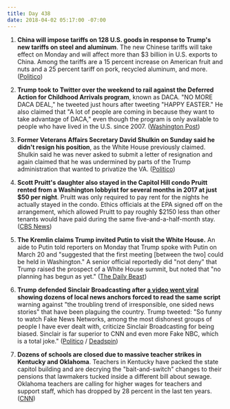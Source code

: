 ```yaml
---
title: Day 438
date: 2018-04-02 05:17:00 -07:00
---
```


1. **China will impose tariffs on 128 U.S. goods in response to Trump's new tariffs on steel and aluminum**. The new Chinese tariffs will take effect on Monday and will affect more than $3 billion in U.S. exports to China. Among the tariffs are a 15 percent increase on American fruit and nuts and a 25 percent tariff on pork, recycled aluminum, and more. ([Politico](https://www.politico.com/story/2018/04/01/china-tariffs-trump-trade-924833))

2. **Trump took to Twitter over the weekend to rail against the Deferred Action for Childhood Arrivals program**, known as DACA. "NO MORE DACA DEAL," he tweeted just hours after tweeting "HAPPY EASTER." He also claimed that "A lot of people are coming in because they want to take advantage of DACA," even though the program is only available to people who have lived in the U.S. since 2007. ([Washington Post](https://www.washingtonpost.com/news/post-politics/wp/2018/04/01/deal-on-daca-no-more-trump-says/?utm_term=.9f9fdd0d5417))

3. **Former Veterans Affairs Secretary David Shulkin on Sunday said he didn't resign his position**, as the White House previously claimed. Shulkin said he was never asked to submit a letter of resignation and again claimed that he was undermined by parts of the Trump administration that wanted to privatize the VA. ([Politico](https://www.politico.com/story/2018/04/01/shulkins-veterans-va-resign-trump-493063))

4. **Scott Pruitt's daughter also stayed in the Capitol Hill condo Pruitt rented from a Washington lobbyist for several months in 2017 at just $50 per night**. Pruitt was only required to pay rent for the nights he actually stayed in the condo. Ethics officials at the EPA signed off on the arrangement, which allowed Pruitt to pay roughly $2150 less than other tenants would have paid during the same five-and-a-half-month stay. ([CBS News](https://www.cbsnews.com/news/epa-head-scott-pruitts-daughter-also-stayed-in-condo-he-paid-6100-to-use/))

5. **The Kremlin claims Trump invited Putin to visit the White House.** An aide to Putin told reporters on Monday that Trump spoke with Putin on March 20 and "suggested that the first meeting \[between the two\] could be held in Washington." A senior official reportedly did "not deny" that Trump raised the prospect of a White House summit, but noted that "no planning has begun as yet." ([The Daily Beast](https://www.thedailybeast.com/kremlin-says-donald-trump-has-invited-vladimir-putin-to-the-white-house))

6. **Trump defended Sinclair Broadcasting after [a video went viral](https://twitter.com/Deadspin/status/980175772206993409) showing dozens of local news anchors forced to read the same script** warning against "the troubling trend of irresponsible, one sided news stories" that have been plaguing the country. Trump tweeted: "So funny to watch Fake News Networks, among the most dishonest groups of people I have ever dealt with, criticize Sinclair Broadcasting for being biased. Sinclair is far superior to CNN and even more Fake NBC, which is a total joke." ([Politico](https://www.politico.com/story/2018/04/02/trump-defends-sinclair-broadcasting-494422) / [Deadspin](https://twitter.com/Deadspin/status/980175772206993409))

7. **Dozens of schools are closed due to massive teacher strikes in Kentucky and Oklahoma**. Teachers in Kentucky have packed the state capitol building and are decrying the "bait-and-switch" changes to their pensions that lawmakers tucked inside a different bill about sewage. Oklahoma teachers are calling for higher wages for teachers and support staff, which has dropped by 28 percent in the last ten years. ([CNN](https://www.cnn.com/us/live-news/teachers-walkout-oklahoma-kentucky/index.html?sr=twCNN040218undefined1131AMStory)) 